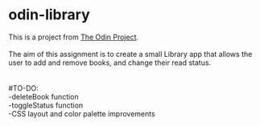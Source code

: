 # odin-library

This is a project from [The Odin Project](https://www.theodinproject.com/lessons/node-path-javascript-library).  
<br>
The aim of this assignment is to create a small Library app that allows the user to add and remove books, and change their read status.  
<br>
<br>
#TO-DO:  
-deleteBook function  
-toggleStatus function  
-CSS layout and color palette improvements